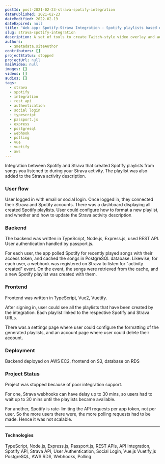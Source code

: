 ```yaml
---
postId: post-2021-02-23-strava-spotify-integration
datePublished: 2021-02-23
dateModified: 2022-02-19
dateExpired: null
title: 'Web app: Spotify-Strava Integration - Spotify playlists based on Strava activities'
slug: strava-spotify-integration
description: A set of tools to create Twitch-style video overlay and add interactivity to livestreams.
authors:
  - $metadata.siteAuthor
contributors: []
projectStatus: stopped
projectUrl: null
mainVideo: null
images: []
videos: []
audios: []
tags:
  - strava
  - spotify
  - integration
  - rest api
  - authentication
  - social login
  - typescript
  - passport.js
  - express
  - postgresql
  - webhook
  - polling
  - vue
  - vuetify
  - aws
---
```


Integration between Spotify and Strava that created Spotify playlists from songs you listened to during your Strava activity. The playlist was also added to the Strava activity description.

### User flow

User logged in with email or social login. Once logged in, they connected their Strava and Spotify accounts. There was a dashboard displaying all created Spotify playlists. User could configure how to format a new playlist, and whether and how to update the Strava activity description.

### Backend

The backend was written in TypeScript, Node.js, Express.js, used REST API. User authentication handled by passport.js.

For each user, the app polled Spotify for recently played songs with their access token, and cached the songs in PostgreSQL database. Likewise, for each user, a webhook was registered on Strava to listen for "activity created" event. On the event, the songs were retrieved from the cache, and a new Spotify playlist was created with them.

### Frontend

Frontend was written in TypeScript, Vue2, Vuetify.

After signing in, user could see all the playlists that have been created by the integration.
Each playlist linked to the respective Spotify and Strava URLs.

There was a settings page where user could configure the formatting of the generated playlists,
and an account page where user could delete their account.

### Deployment

Backend deployed on AWS EC2, frontend on S3, database on RDS

### Project Status

Project was stopped because of poor integration support.

For one, Strava webhooks can have delay up to 30 mins, so users had to wait up to 30 mins
until the playlists became available.

For another, Spotify is rate-limiting the API requests per app token, not per user. So the more
users there were, the more polling requests had to be made. Hence it was not scalable.

---

#### Technologies

TypeScript,
Node.js,
Express.js,
Passport.js,
REST APIs,
API Integration,
Spotify API,
Strava API,
User Authentication,
Social Login,
Vue.js
Vuetify.js
PostgreSQL,
AWS RDS,
Webhooks,
Polling
